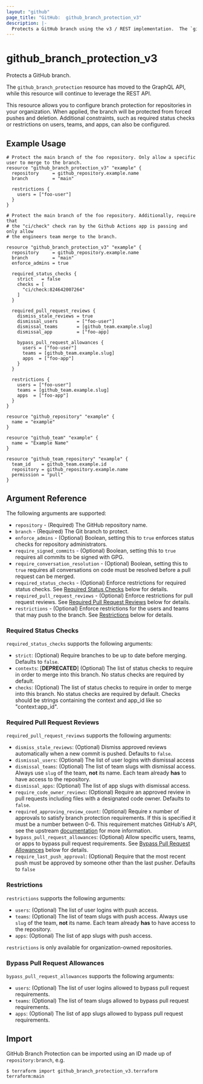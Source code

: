 ```yaml
---
layout: "github"
page_title: "GitHub:  github_branch_protection_v3"
description: |-
  Protects a GitHub branch using the v3 / REST implementation.  The `github_branch_protection` resource has moved to the GraphQL API, while this resource will continue to leverage the REST API
---
```


# github_branch_protection_v3

Protects a GitHub branch.

The `github_branch_protection` resource has moved to the GraphQL API, while this resource will continue to leverage the REST API.

This resource allows you to configure branch protection for repositories in your organization. When applied, the branch will be protected from forced pushes and deletion. Additional constraints, such as required status checks or restrictions on users, teams, and apps, can also be configured.

## Example Usage

```hcl
# Protect the main branch of the foo repository. Only allow a specific user to merge to the branch.
resource "github_branch_protection_v3" "example" {
  repository     = github_repository.example.name
  branch         = "main"

  restrictions {
    users = ["foo-user"]
  }
}
```

```hcl
# Protect the main branch of the foo repository. Additionally, require that
# the "ci/check" check ran by the Github Actions app is passing and only allow
# the engineers team merge to the branch.

resource "github_branch_protection_v3" "example" {
  repository     = github_repository.example.name
  branch         = "main"
  enforce_admins = true

  required_status_checks {
    strict   = false
    checks = [
      "ci/check:824642007264"
    ]
  }

  required_pull_request_reviews {
    dismiss_stale_reviews = true
    dismissal_users       = ["foo-user"]
    dismissal_teams       = [github_team.example.slug]
    dismissal_app         = ["foo-app]

    bypass_pull_request_allowances {
      users = ["foo-user"]
      teams = [github_team.example.slug]
      apps  = ["foo-app"]
    }
  }

  restrictions {
    users = ["foo-user"]
    teams = [github_team.example.slug]
    apps  = ["foo-app"]
  }
}

resource "github_repository" "example" {
  name = "example"
}

resource "github_team" "example" {
  name = "Example Name"
}

resource "github_team_repository" "example" {
  team_id    = github_team.example.id
  repository = github_repository.example.name
  permission = "pull"
}
```

## Argument Reference

The following arguments are supported:

* `repository` - (Required) The GitHub repository name.
* `branch` - (Required) The Git branch to protect.
* `enforce_admins` - (Optional) Boolean, setting this to `true` enforces status checks for repository administrators.
* `require_signed_commits` - (Optional) Boolean, setting this to `true` requires all commits to be signed with GPG.
* `require_conversation_resolution` - (Optional) Boolean, setting this to `true` requires all conversations on code must be resolved before a pull request can be merged.
* `required_status_checks` - (Optional) Enforce restrictions for required status checks. See [Required Status Checks](#required-status-checks) below for details.
* `required_pull_request_reviews` - (Optional) Enforce restrictions for pull request reviews. See [Required Pull Request Reviews](#required-pull-request-reviews) below for details.
* `restrictions` - (Optional) Enforce restrictions for the users and teams that may push to the branch. See [Restrictions](#restrictions) below for details.

### Required Status Checks

`required_status_checks` supports the following arguments:

* `strict`: (Optional) Require branches to be up to date before merging. Defaults to `false`.
* `contexts`: [**DEPRECATED**] (Optional) The list of status checks to require in order to merge into this branch. No status checks are required by default.
* `checks`: (Optional) The list of status checks to require in order to merge into this branch. No status checks are required by default. Checks should be strings containing the context and app_id like so "context:app_id".

### Required Pull Request Reviews

`required_pull_request_reviews` supports the following arguments:

* `dismiss_stale_reviews`: (Optional) Dismiss approved reviews automatically when a new commit is pushed. Defaults to `false`.
* `dismissal_users`: (Optional) The list of user logins with dismissal access
* `dismissal_teams`: (Optional) The list of team slugs with dismissal access.
  Always use `slug` of the team, **not** its name. Each team already **has** to have access to the repository.
* `dismissal_apps`: (Optional) The list of app slugs with dismissal access.
* `require_code_owner_reviews`: (Optional) Require an approved review in pull requests including files with a designated code owner. Defaults to `false`.
* `required_approving_review_count`: (Optional) Require x number of approvals to satisfy branch protection requirements. If this is specified it must be a number between 0-6. This requirement matches GitHub's API, see the upstream [documentation](https://developer.github.com/v3/repos/branches/#parameters-1) for more information.
* `bypass_pull_request_allowances`: (Optional) Allow specific users, teams, or apps to bypass pull request requirements. See [Bypass Pull Request Allowances](#bypass-pull-request-allowances) below for details.
* `require_last_push_approval`: (Optional) Require that the most recent push must be approved by someone other than the last pusher.  Defaults to `false`

### Restrictions

`restrictions` supports the following arguments:

* `users`: (Optional) The list of user logins with push access.
* `teams`: (Optional) The list of team slugs with push access.
  Always use `slug` of the team, **not** its name. Each team already **has** to have access to the repository.
* `apps`: (Optional) The list of app slugs with push access.

`restrictions` is only available for organization-owned repositories.

### Bypass Pull Request Allowances

`bypass_pull_request_allowances` supports the following arguments:

- `users`: (Optional) The list of user logins allowed to bypass pull request requirements.
- `teams`: (Optional) The list of team slugs allowed to bypass pull request requirements.
- `apps`: (Optional) The list of app slugs allowed to bypass pull request requirements.

## Import

GitHub Branch Protection can be imported using an ID made up of `repository:branch`, e.g.

```
$ terraform import github_branch_protection_v3.terraform terraform:main
```
